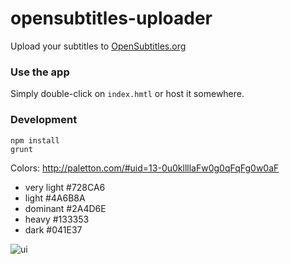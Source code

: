 # opensubtitles-uploader

Upload your subtitles to [OpenSubtitles.org](http://www.opensubtitles.org)

### Use the app
Simply double-click on `index.hmtl` or host it somewhere.

### Development

    npm install
    grunt

Colors: http://paletton.com/#uid=13-0u0kllllaFw0g0qFqFg0w0aF
- very light #728CA6
- light #4A6B8A
- dominant #2A4D6E
- heavy #133353
- dark #041E37


![ui](https://raw.githubusercontent.com/vankasteelj/opensubtitles-uploader/master/mockups/ui.png)
